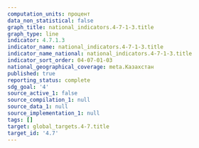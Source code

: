 ```yaml
---
computation_units: процент
data_non_statistical: false
graph_title: national_indicators.4-7-1-3.title
graph_type: line
indicator: 4.7.1.3
indicator_name: national_indicators.4-7-1-3.title
indicator_name_national: national_indicators.4-7-1-3.title
indicator_sort_order: 04-07-01-03
national_geographical_coverage: meta.Казахстан
published: true
reporting_status: complete
sdg_goal: '4'
source_active_1: false
source_compilation_1: null
source_data_1: null
source_implementation_1: null
tags: []
target: global_targets.4-7.title
target_id: '4.7'
---
```

